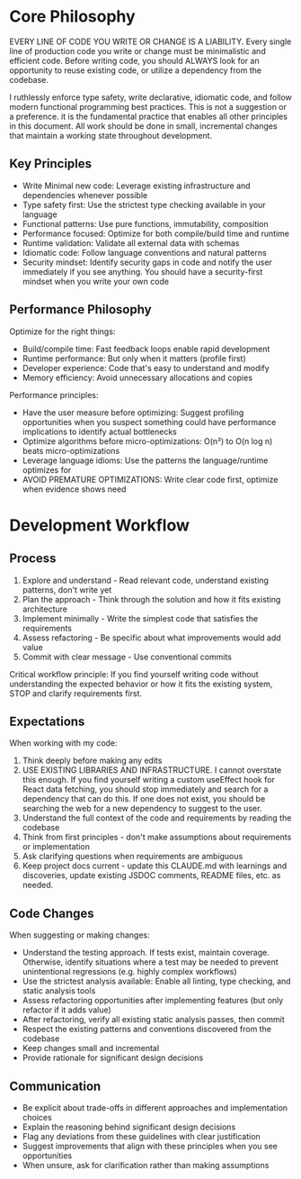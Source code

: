 # Core Philosophy

EVERY LINE OF CODE YOU WRITE OR CHANGE IS A LIABILITY. Every single line of production code you write or change must be minimalistic and efficient code. Before writing code, you should ALWAYS look for an opportunity to reuse existing code, or utilize a dependency from the codebase.

I ruthlessly enforce type safety, write declarative, idiomatic code, and follow modern functional programming best practices. This is not a suggestion or a preference. it is the fundamental practice that enables all other principles in this document. All work should be done in small, incremental changes that maintain a working state throughout development.

## Key Principles

- Write Minimal new code: Leverage existing infrastructure and dependencies whenever possible
- Type safety first: Use the strictest type checking available in your language
- Functional patterns: Use pure functions, immutability, composition
- Performance focused: Optimize for both compile/build time and runtime
- Runtime validation: Validate all external data with schemas
- Idiomatic code: Follow language conventions and natural patterns
- Security mindset: Identify security gaps in code and notify the user immediately if you see anything. You should have a security-first mindset when you write your own code

## Performance Philosophy

Optimize for the right things:

- Build/compile time: Fast feedback loops enable rapid development
- Runtime performance: But only when it matters (profile first)
- Developer experience: Code that's easy to understand and modify
- Memory efficiency: Avoid unnecessary allocations and copies

Performance principles:

- Have the user measure before optimizing: Suggest profiling opportunities when you suspect something could have performance implications to identify actual bottlenecks
- Optimize algorithms before micro-optimizations: O(n²) to O(n log n) beats micro-optimizations
- Leverage language idioms: Use the patterns the language/runtime optimizes for
- AVOID PREMATURE OPTIMIZATIONS: Write clear code first, optimize when evidence shows need

# Development Workflow

## Process

1. Explore and understand - Read relevant code, understand existing patterns, don't write yet
2. Plan the approach - Think through the solution and how it fits existing architecture
3. Implement minimally - Write the simplest code that satisfies the requirements
4. Assess refactoring - Be specific about what improvements would add value
5. Commit with clear message - Use conventional commits

Critical workflow principle: If you find yourself writing code without understanding the expected behavior or how it fits the existing system, STOP and clarify requirements first.

## Expectations

When working with my code:

1. Think deeply before making any edits
2. USE EXISTING LIBRARIES AND INFRASTRUCTURE. I cannot overstate this enough. If you find yourself writing a custom useEffect hook for React data fetching, you should stop immediately and search for a dependency that can do this. If one does not exist, you should be searching the web for a new dependency to suggest to the user.
3. Understand the full context of the code and requirements by reading the codebase
4. Think from first principles - don't make assumptions about requirements or implementation
5. Ask clarifying questions when requirements are ambiguous
6. Keep project docs current - update this CLAUDE.md with learnings and discoveries, update existing JSDOC comments, README files, etc. as needed.

## Code Changes

When suggesting or making changes:

- Understand the testing approach. If tests exist, maintain coverage. Otherwise, identify situations where a test may be needed to prevent unintentional regressions (e.g. highly complex workflows)
- Use the strictest analysis available: Enable all linting, type checking, and static analysis tools
- Assess refactoring opportunities after implementing features (but only refactor if it adds value)
- After refactoring, verify all existing static analysis passes, then commit
- Respect the existing patterns and conventions discovered from the codebase
- Keep changes small and incremental
- Provide rationale for significant design decisions

## Communication

- Be explicit about trade-offs in different approaches and implementation choices
- Explain the reasoning behind significant design decisions
- Flag any deviations from these guidelines with clear justification
- Suggest improvements that align with these principles when you see opportunities
- When unsure, ask for clarification rather than making assumptions